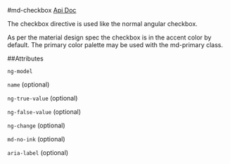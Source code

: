 #md-checkbox
[Api Doc](https://material.angularjs.org/#/api/material.components.checkbox/directive/mdCheckbox)


The checkbox directive is used like the normal angular checkbox.

As per the material design spec the checkbox is in the accent color by default. The primary color palette may be used with the md-primary class.



##Attributes


`ng-model`

`name`
(optional)

`ng-true-value`
(optional)


`ng-false-value`
(optional)


`ng-change`
(optional)


`md-no-ink`
(optional)


`aria-label`
(optional)
